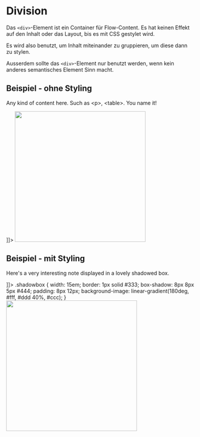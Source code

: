 # Division

Das `<div>`-Element ist ein Container für Flow-Content. Es hat keinen Effekt auf den Inhalt oder das Layout, bis es mit CSS gestylet wird.

Es wird also benutzt, um Inhalt miteinander zu gruppieren, um diese dann zu stylen.

Ausserdem sollte das `<div>`-Element nur benutzt werden, wenn kein anderes semantisches Element Sinn macht.

## Beispiel - ohne Styling

<tabs>
    <tab title="HTML">
        <code-block lang="html">
            <![CDATA[
                <div>
                    <p>
                        Any kind of content here. Such as &lt;p&gt;, &lt;table&gt;. You name it!
                    </p>
                </div>
            ]]>
        </code-block>
    </tab>
    <tab title="Resultat">
        <img src="div_without.png" thumbnail="true" width="350" />
    </tab>
</tabs>

## Beispiel - mit Styling

<tabs>
    <tab title="HTML">
        <code-block lang="html">
            <![CDATA[
                <div class="shadowbox">
                    <p>Here's a very interesting note displayed in a lovely shadowed box.</p>
                </div>
            ]]>
        </code-block>
    </tab>
    <tab title="CSS">
        <code-block lang="css">
            .shadowbox {
                width: 15em;
                border: 1px solid #333;
                box-shadow: 8px 8px 5px #444;
                padding: 8px 12px;
                background-image: linear-gradient(180deg, #fff, #ddd 40%, #ccc);
            }
        </code-block>
    </tab>
    <tab title="Resultat">
        <img src="div_with.png" thumbnail="true" width="350"/>
    </tab>
</tabs>
